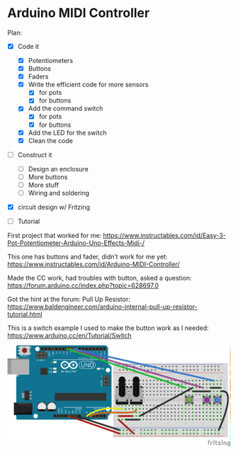 # Arduino MIDI Controller



Plan:
- [x] Code it
    - [x] Potentiometers
    - [x] Buttons
    - [x] Faders
    - [x] Write the efficient code for more sensors
        - [x] for pots
        - [x] for buttons
    - [x] Add the command switch
        - [x] for pots
        - [x] for buttons
    - [x] Add the LED for the switch
    - [x] Clean the code
- [ ] Construct it
    - [ ] Design an enclosure
    - [ ] More buttons
    - [ ] More stuff
    - [ ] Wiring and soldering
- [x] circuit design w/ Fritzing
- [ ] Tutorial


First project that worked for me:
https://www.instructables.com/id/Easy-3-Pot-Potentiometer-Arduino-Uno-Effects-Midi-/

This one has buttons and fader, didn’t work for me yet:
https://www.instructables.com/id/Arduino-MIDI-Controller/

Made the CC work, had troubles with button, asked a question:
https://forum.arduino.cc/index.php?topic=628697.0

Got the hint at the forum: Pull Up Resistor: 
https://www.baldengineer.com/arduino-internal-pull-up-resistor-tutorial.html

This is a switch example I used to make the button work as I needed:
https://www.arduino.cc/en/Tutorial/Switch


![Breadboard](ArduinoMIDIController_bb.png)


